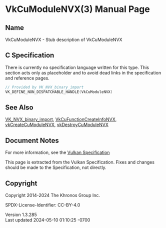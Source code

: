 # VkCuModuleNVX(3) Manual Page

## Name

VkCuModuleNVX - Stub description of VkCuModuleNVX



## <a href="#_c_specification" class="anchor"></a>C Specification

There is currently no specification language written for this type. This
section acts only as placeholder and to avoid dead links in the
specification and reference pages.

``` c
// Provided by VK_NVX_binary_import
VK_DEFINE_NON_DISPATCHABLE_HANDLE(VkCuModuleNVX)
```

## <a href="#_see_also" class="anchor"></a>See Also

[VK_NVX_binary_import](https://registry.khronos.org/vulkan/specs/1.3-extensions/man/html/VK_NVX_binary_import.html),
[VkCuFunctionCreateInfoNVX](https://registry.khronos.org/vulkan/specs/1.3-extensions/man/html/VkCuFunctionCreateInfoNVX.html),
[vkCreateCuModuleNVX](https://registry.khronos.org/vulkan/specs/1.3-extensions/man/html/vkCreateCuModuleNVX.html),
[vkDestroyCuModuleNVX](https://registry.khronos.org/vulkan/specs/1.3-extensions/man/html/vkDestroyCuModuleNVX.html)

## <a href="#_document_notes" class="anchor"></a>Document Notes

For more information, see the <a
href="https://registry.khronos.org/vulkan/specs/1.3-extensions/html/vkspec.html#VkCuModuleNVX"
target="_blank" rel="noopener">Vulkan Specification</a>

This page is extracted from the Vulkan Specification. Fixes and changes
should be made to the Specification, not directly.

## <a href="#_copyright" class="anchor"></a>Copyright

Copyright 2014-2024 The Khronos Group Inc.

SPDX-License-Identifier: CC-BY-4.0

Version 1.3.285  
Last updated 2024-05-10 01:10:25 -0700
